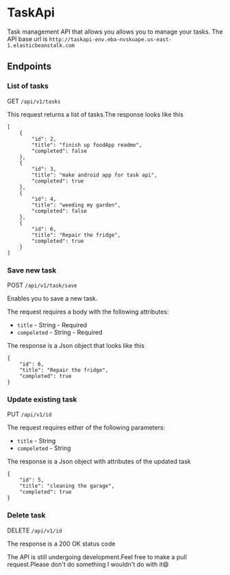 # TaskApi
Task management API that allows you allows you to manage your tasks.
The API base url is `http://taskapi-env.eba-nvskuape.us-east-1.elasticbeanstalk.com`

## Endpoints ##
### List of tasks ###
GET `/api/v1/tasks`

This request returns a list of tasks.The response looks like this
```
[
    {
        "id": 2,
        "title": "finish up foodApp readme",
        "completed": false
    },
    {
        "id": 3,
        "title": "make android app for task api",
        "completed": true
    },
    {
        "id": 4,
        "title": "weeding my garden",
        "completed": false
    },
    {
        "id": 6,
        "title": "Repair the fridge",
        "completed": true
    }
]
```
### Save new task ###
POST `/api/v1/task/save`

Enables you to save a new task.

The request requires a body with the following attributes:


 - `title` - String - Required
 - `compeleted` - String - Required

The response is a Json object that looks like this

```
{
    "id": 6,
    "title": "Repair the fridge",
    "completed": true
}
```
### Update existing task ###
PUT `/api/v1/id`

The request requires either of the following parameters:

 - `title` - String 
 - `compeleted` - String

The response is a Json object with attributes of the updated task
```
{
    "id": 5,
    "title": "cleaning the garage",
    "completed": true
}
```

### Delete task ###
DELETE `/api/v1/id`

The response is a 200 OK status code

The API is still undergoing development.Feel free to make a pull request.Please don't do something I wouldn't do with it😄





